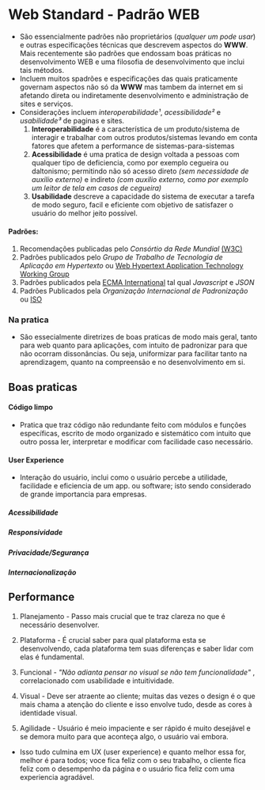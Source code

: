 # Web Standard - Padrão WEB   

- São essencialmente padrões não proprietários (*qualquer um pode usar*) e outras especificações técnicas que descrevem aspectos do **WWW**. Mais recentemente são padrões que endossam boas práticas no desenvolvimento WEB e uma filosofia de desenvolvimento que inclui tais métodos.
- Incluem muitos spadrões e especificações das quais praticamente governam aspectos não só da **WWW** mas tambem da internet em si afetando direta ou indiretamente desenvolvimento e administração de sites e serviços.
- Considerações incluem *interoperabilidade¹*, *acessibilidade²* e *usabilidade³* de paginas e sites.
    1. **Interoperabilidade** é a característica de um produto/sistema de interagir e trabalhar com outros produtos/sistemas levando em conta fatores que afetem a performance de sistemas-para-sistemas
    2. **Acessibilidade** é uma pratica de design voltada a pessoas com qualquer tipo de deficiencia, como por exemplo cegueira ou daltonismo; permitindo não só acesso direto *(sem necessidade de auxilio externo)* e indireto *(com auxilio externo, como por exemplo um leitor de tela em casos de cegueira)*
    3. **Usabilidade** descreve a capacidade do sistema de executar a tarefa de modo seguro, facil e eficiente com objetivo de satisfazer o usuário do melhor jeito possível.   

#### Padrões:   

1. Recomendações publicadas pelo *Consórtio da Rede Mundial* [(W3C)](https://pt.wikipedia.org/wiki/W3C)
2. Padrões publicados pelo *Grupo de Trabalho de Tecnologia de Aplicação em Hypertexto* ou [Web Hypertext Application Technology Working Group](https://en.wikipedia.org/wiki/WHATWG)
3. Padrões publicados pela [ECMA International](https://en.wikipedia.org/wiki/Ecma_International) tal qual *Javascript* e *JSON*
4. Padrões Publicados pela *Organização Internacional de Padronização* ou [ISO](https://en.wikipedia.org/wiki/International_Organization_for_Standardization)   

### Na pratica    

- São essecialmente diretrizes de boas praticas de modo mais geral, tanto para web quanto para aplicações, com intuito de padronizar para que não ocorram dissonâncias. Ou seja, uniformizar para facilitar tanto na aprendizagem, quanto na compreensão e no desenvolvimento em si.    

## Boas praticas   

#### Código limpo   

- Pratica que traz código não redundante feito com módulos e funções específicas, escrito de modo organizado e sistemático com intuito que outro possa ler, interpretar e modificar com facilidade caso necessário.   

#### User Experience    

- Interação do usuário, inclui como o usuário percebe a utilidade, facilidade e eficiencia de um app. ou software; isto sendo considerado de grande importancia para empresas.   

##### Acessibilidade    

##### Responsividade    

##### Privacidade/Segurança    

##### Internacionalização    

## Performance    

1. Planejamento - Passo mais crucial que te traz clareza no que é necessário desenvolver.    

2. Plataforma - É crucial saber para qual plataforma esta se desenvolvendo, cada plataforma tem suas diferenças e saber lidar com elas é fundamental.   

3. Funcional - *"Não adianta pensar no visual se não tem funcionalidade"* , correlacionado com usabilidade e intuitividade.   

4. Visual - Deve ser atraente ao cliente; muitas das vezes o design é o que mais chama a atenção do cliente e isso envolve tudo, desde as cores à identidade visual.    

5. Agilidade - Usuário é meio impaciente e ser rápido é muito desejável e se demora muito para que aconteça algo, o usuário vai embora.    

- Isso tudo culmina em UX (user experience) e quanto melhor essa for, melhor é para todos; voce fica feliz com o seu trabalho, o cliente fica feliz com o desempenho da página e o usuário fica feliz com uma experiencia agradável.